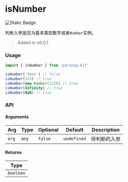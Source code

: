 # isNumber
![Static Badge](https://img.shields.io/badge/Coverage-100.00%-FF8C00)
      
判断入参是否为基本类型数字或者`Number`实例。

> Added in v0.0.1



### Usage

```ts
import { isNumber } from 'parsnip-kit'

isNumber('test') // false
isNumber(123) // true
isNumber(new Number(123)) // true
isNumber(Infinity) // true
isNumber(NaN) // true
```


### API

#### Arguments

| Arg | Type | Optional | Default | Description |
| --- | --- | --- | --- | --- |
| `arg` | `any` | `false` | `undefined` | 待判断的入参  |

#### Returns

| Type |
| ---  |
| `boolean`  |